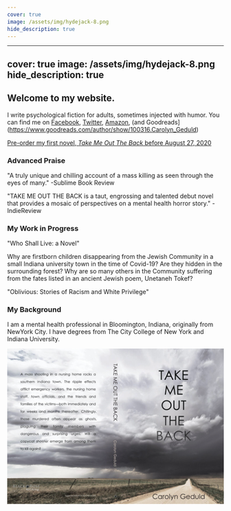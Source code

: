 ```yaml
---
cover: true
image: /assets/img/hydejack-8.png
hide_description: true
---
```


---
cover: true
image: /assets/img/hydejack-8.png
hide_description: true
---
## Welcome to my website. 

I write psychological fiction for adults, sometimes injected with humor. You can find me on [Facebook](https://www.facebook.com/Carolyn-Geduld-Author-112047537150330), [Twitter](https://twitter.com/CarolynGeduld), [Amazon](https://www.amazon.com/author/carolyngeduld), (and Goodreads](https://www.goodreads.com/author/show/100316.Carolyn_Geduld)


[Pre-order my first novel, *Take Me Out The Back* before August 27, 2020](https://www.amazon.com/Take-Out-Back-Carolyn-Geduld/dp/1684335094/ref=sr_1_1?crid=11ADTU82RLW5&dchild=1&keywords=take+me+out+the+back&qid=1596908521&s=books&sprefix=Take+me+out+%2Caps%2C164&sr=1-1)
### Advanced Praise

"A truly unique and chilling account of a mass killing as seen through the eyes of many." -Sublime Book Review

"TAKE ME OUT THE BACK is a taut, engrossing and talented debut novel that provides a mosaic of perspectives on a mental health horror story." -IndieReview
### My Work in Progress

"Who Shall Live: a Novel"

Why are firstborn children disappearing from the Jewish Community in a small Indiana university town in the time of Covid-19? Are they hidden in the surrounding forest? Why are so many others in the Community suffering from the fates listed in an ancient Jewish poem, Unetaneh Tokef?

"Oblivious: Stories of Racism and White Privilege"
### My Background

I am a mental health professional in Bloomington, Indiana, originally from NewYork City. I have degrees from The City College of New York and Indiana University.

![Take Me Out the Back cover](assets/img/takemeoutthebackcover.png)